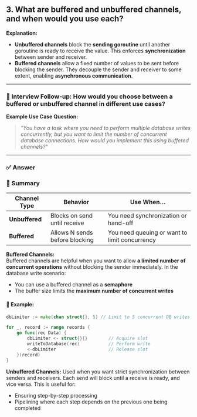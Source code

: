 ## 3. What are buffered and unbuffered channels, and when would you use each?

**Explanation:**  
- **Unbuffered channels** block the **sending goroutine** until another goroutine is ready to receive the value. This enforces **synchronization** between sender and receiver.
- **Buffered channels** allow a fixed number of values to be sent before blocking the sender. They decouple the sender and receiver to some extent, enabling **asynchronous communication**.

---

### 💬 Interview Follow-up: How would you choose between a buffered or unbuffered channel in different use cases?

**Example Use Case Question:**  
> *"You have a task where you need to perform multiple database writes concurrently, but you want to limit the number of concurrent database connections. How would you implement this using buffered channels?"*

---

### ✅ Answer

### 🧠 Summary

| Channel Type   | Behavior                        | Use When…                                      |
|----------------|----------------------------------|------------------------------------------------|
| **Unbuffered** | Blocks on send until receive     | You need synchronization or hand-off           |
| **Buffered**   | Allows N sends before blocking   | You need queuing or want to limit concurrency  |


**Buffered Channels:**  
Buffered channels are helpful when you want to allow **a limited number of concurrent operations** without blocking the sender immediately. In the database write scenario:
- You can use a buffered channel as a **semaphore**
- The buffer size limits the **maximum number of concurrent writes**

#### 🔧 Example:
```go
dbLimiter := make(chan struct{}, 5) // Limit to 5 concurrent DB writes

for _, record := range records {
    go func(rec Data) {
        dbLimiter <- struct{}{}        // Acquire slot
        writeToDatabase(rec)           // Perform write
        <-dbLimiter                    // Release slot
    }(record)
}
```

**Unbuffered Channels:**
Used when you want strict synchronization between senders and receivers. Each send will block until a receive is ready, and vice versa. This is useful for:
- Ensuring step-by-step processing
- Pipelining where each step depends on the previous one being completed